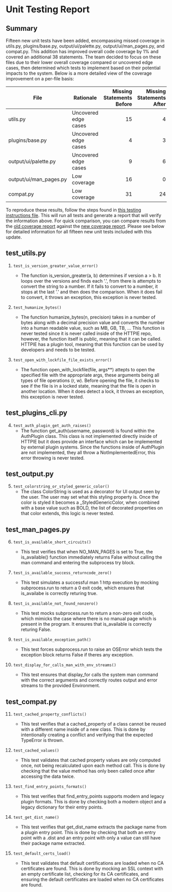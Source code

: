 # Unit Testing Report

## Summary

Fifteen new unit tests have been added, encompassing missed coverage in utils.py, plugins/base.py, output/ui/palette.py, output/ui/man_pages.py, and compat.py. This addition has improved overall code coverage by 1% and covered an additional 38 statements. The team decided to focus on these files due to their lower overall coverage compared or uncovered edge cases, then determined which tests to implement based on their potential impacts to the system. Below is a more detailed view of the coverage improvement on a per-file basis:

|**File**|**Rationale**|**Missing Statements Before**|**Missing Statements After**|**Coverage Before**|**Coverage After**|
|---|---|--:|--:|--:|--:|
|utils.py|Uncovered edge cases|15|4|84%|97%|
|plugins/base.py|Uncovered edge cases|4|3|89%|92%|
|output/ui/palette.py|Uncovered edge cases|9|6|88%|92%|
|output/ui/man_pages.py|Low coverage|16|0|0%|100%|
|compat.py|Low coverage|31|24|45%|57%|

To reproduce these results, follow the steps found in [this testing instructions file](/courseProjectCode/Metrics/Readme.md). This will run all tests and generate a report that will verify the information above. For quick comparison, you can compare results from the [old coverage report](/courseProjectDocs/Setup/Statement_coverage_report.png) against the [new coverage report](/courseProjectDocs/Unit-Testing/updated_coverage_report.png). Please see below for detailed information for all fifteen new unit tests included with this update.

## test_utils.py

1. `test_is_version_greater_value_error()`
    -  The function is_version_greater(a, b) determines if version a > b. It loops over the versions and finds each '.', from there is attempts to convert the string to a number. If it fails to convert to a number, it stops at the last '.' and then does the comparison. When it does fail to convert, it throws an exception, this exception is never tested.

2. `test_humanize_bytes()`
    - The function humanize_bytes(n, precision) takes in a number of bytes along with a decimal precision value and converts the number into a human readable value, such as MB, GB, TB, ... This function is never tested since it is never called inside of the HTTPIE repo, however, the function itself is public, meaning that it can be called. HTTPIE has a plugin tool, meaning that this function can be used by developers and needs to be tested.

3. `test_open_with_lockfile_file_exists_error()`
    - The function open_with_lockfile(file, args**) attepts to open the specified file with the appropriate args, these arguments being all types of file operations (r, w). Before opening the file, it checks to see if the file is in a locked state, meaning that the file is open in another location. When it does detect a lock, it throws an exception, this exception is never tested.

## test_plugins_cli.py

4. `test_auth_plugin_get_auth_raises()`
    - The function get_auth(username, password) is found within the AuthPlugin class. This class is not implemented directly inside of HTTPIE but it does provide an interface which can be implemented by external plugin systems. Since the functions inside of AuthPlugin are not implemented, they all throw a NotImplementedError, this error throwing is never tested.

## test_output.py

5. `test_colorstring_or_styled_generic_color()`
    - The class ColorString is used as a decorator for UI output seen by the user. The user may set what this styling property is. Once the color is styled it becomes a _StyledGenericColor, when combined with a base value such as BOLD, the list of decorated properties on that color extends, this logic is never tested.

## test_man_pages.py

6. `test_is_available_short_circuits()`
    - This test verifies that when NO_MAN_PAGES is set to True, the is_available() function immediately returns False without calling the man command and entering the subprocess try block.

7. `test_is_available_success_returncode_zero()`
    - This test simulates a successful man 1 http execution by mocking subprocess.run to return a 0 exit code, which ensures that is_availabe is correctly returing true.

8. `test_is_available_not_found_nonzero()`
    - This test mocks subprocess.run to return a non-zero exit code, which mimicks the case where there is no manual page which is present in the program. It ensures that is_available is correctly returing False.

9. `test_is_available_exception_path()`
    - This test forces subprocess.run to raise an OSError which tests the exception block returns False if theres any exception.

10. `test_display_for_calls_man_with_env_streams()`
    - This test ensures that display_for calls the system man command with the correct arguments and correctly routes output and error streams to the provided Environment.

## test_compat.py

11. `test_cached_property_conflicts()`
    - This test verifies that a cached_property of a class cannot be reused with a different name inside of a new class. This is done by intentionally creating a conflict and verifying that the expected TypeError is thrown.

12. `test_cached_values()`
    - This test validates that cached property values are only computed once, not being recalculated upon each method call. This is done by checking that the value method has only been called once after accessing the data twice.

13. `test_find_entry_points_formats()`
    - This test verifies that find_entry_points supports modern and legacy plugin formats. This is done by checking both a modern object and a legacy dictionary for their entry points.

14. `test_get_dist_name()`
    - This test verifies that get_dist_name extracts the package name from a plugin entry point. This is done by checking that both an entry point with a .dist and an entry point with only a value can still have their package name extracted.

15. `test_default_certs_load()`
    - This test validates that default certifications are loaded when no CA certificates are found. This is done by mocking an SSL context with an empty certificate list, checking for its CA certificates, and ensuring the default certificates are loaded when no CA certificates are found.